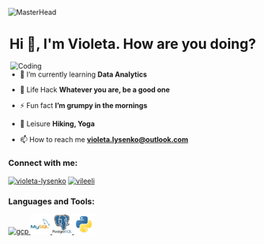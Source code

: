 ![MasterHead](https://www.de.ed.ac.uk/sites/default/files/projects.gif)
<h1 align="center">Hi 👋, I'm Violeta. How are you doing?</h1>
<img align="right" alt="Coding" width="500" src="https://i.pinimg.com/originals/fc/71/63/fc71635c7f1b09ed30413f59bb749582.gif">

- 🌱 I’m currently learning **Data Analytics**

- 🎯 Life Hack **Whatever you are, be a good one**

- ⚡ Fun fact **I’m grumpy in the mornings**

- 👣 Leisure **Hiking, Yoga**

- 📫 How to reach me **violeta.lysenko@outlook.com**

<h3 align="left">Connect with me:</h3>
<p align="left">
<a href="https://linkedin.com/in/violeta-lysenko" target="blank"><img align="center" src="https://raw.githubusercontent.com/rahuldkjain/github-profile-readme-generator/master/src/images/icons/Social/linked-in-alt.svg" alt="violeta-lysenko" height="30" width="40" /></a>
<a href="https://instagram.com/vileeli" target="blank"><img align="center" src="https://raw.githubusercontent.com/rahuldkjain/github-profile-readme-generator/master/src/images/icons/Social/instagram.svg" alt="vileeli" height="30" width="40" /></a>
</p>

<h3 align="left">Languages and Tools:</h3>
<p align="left"> <a href="https://cloud.google.com" target="_blank" rel="noreferrer"> <img src="https://www.vectorlogo.zone/logos/google_cloud/google_cloud-icon.svg" alt="gcp" width="40" height="40"/> </a> <a href="https://www.mysql.com/" target="_blank" rel="noreferrer"> <img src="https://raw.githubusercontent.com/devicons/devicon/master/icons/mysql/mysql-original-wordmark.svg" alt="mysql" width="40" height="40"/> </a> <a href="https://www.postgresql.org" target="_blank" rel="noreferrer"> <img src="https://raw.githubusercontent.com/devicons/devicon/master/icons/postgresql/postgresql-original-wordmark.svg" alt="postgresql" width="40" height="40"/> </a> <a href="https://www.python.org" target="_blank" rel="noreferrer"> <img src="https://raw.githubusercontent.com/devicons/devicon/master/icons/python/python-original.svg" alt="python" width="40" height="40"/> </a> </p>
